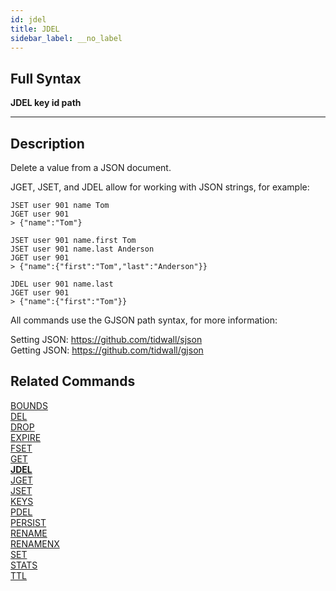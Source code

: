 ```yaml
---
id: jdel
title: JDEL
sidebar_label: __no_label
---
```


## Full Syntax

**JDEL  key id path**

---

## Description

Delete a value from a JSON document.

JGET, JSET, and JDEL allow for working with JSON strings, for example:

```tile38-cli
JSET user 901 name Tom
JGET user 901
> {"name":"Tom"}

JSET user 901 name.first Tom
JSET user 901 name.last Anderson
JGET user 901
> {"name":{"first":"Tom","last":"Anderson"}}

JDEL user 901 name.last
JGET user 901
> {"name":{"first":"Tom"}}
```

All commands use the GJSON path syntax, for more information:

Setting JSON: https://github.com/tidwall/sjson  
Getting JSON: https://github.com/tidwall/gjson

## Related Commands

[BOUNDS](../commands/bounds.md)<br>
[DEL](../commands/del.md)<br>
[DROP](../commands/drop.md)<br>
[EXPIRE](../commands/expire.md)<br>
[FSET](../commands/fset.md)<br>
[GET](../commands/get.md)<br>
**[JDEL](../commands/jdel.md)**<br>
[JGET](../commands/jget.md)<br>
[JSET](../commands/jset.md)<br>
[KEYS](../commands/keys.md)<br>
[PDEL](../commands/pdel.md)<br>
[PERSIST](../commands/persist.md)<br>
[RENAME](../commands/rename.md)<br>
[RENAMENX](../commands/renamenx.md)<br>
[SET](../commands/set.md)<br>
[STATS](../commands/stats.md)<br>
[TTL](../commands/ttl.md)<br>